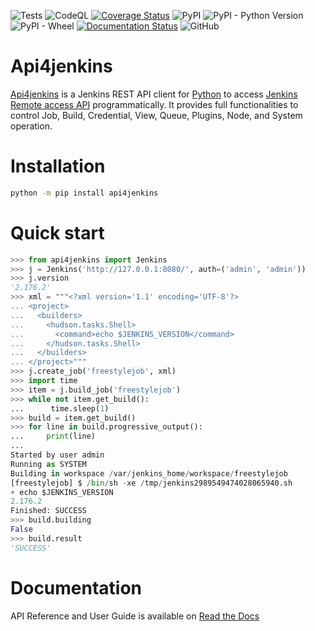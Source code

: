 ![Tests](https://github.com/joelee2012/api4jenkins/workflows/Tests/badge.svg?branch=master)
![CodeQL](https://github.com/joelee2012/api4jenkins/workflows/CodeQL/badge.svg?branch=master)
[![Coverage Status](https://coveralls.io/repos/github/joelee2012/api4jenkins/badge.svg?branch=master)](https://coveralls.io/github/joelee2012/api4jenkins?branch=master)
![PyPI](https://img.shields.io/pypi/v/api4jenkins)
![PyPI - Python Version](https://img.shields.io/pypi/pyversions/api4jenkins)
![PyPI - Wheel](https://img.shields.io/pypi/wheel/api4jenkins)
[![Documentation Status](https://readthedocs.org/projects/api4jenkins/badge/?version=latest)](https://api4jenkins.readthedocs.io/en/latest/?badge=latest)
![GitHub](https://img.shields.io/github/license/joelee2012/api4jenkins)


# Api4jenkins

[Api4jenkins](https://github.com/joelee2012/api4jenkins) is a Jenkins REST API client for [Python](https://www.python.org/) to access [Jenkins](https://jenkins.io/) [Remote access API](https://wiki.jenkins.io/display/JENKINS/Remote+access+API) programmatically. It provides full functionalities to control Job, Build, Credential, View, Queue, Plugins, Node, and System operation.



# Installation

```bash
python -m pip install api4jenkins
```

# Quick start

```python
>>> from api4jenkins import Jenkins
>>> j = Jenkins('http://127.0.0.1:8080/', auth=('admin', 'admin'))
>>> j.version
'2.176.2'
>>> xml = """<?xml version='1.1' encoding='UTF-8'?>
... <project>
...   <builders>
...     <hudson.tasks.Shell>
...       <command>echo $JENKINS_VERSION</command>
...     </hudson.tasks.Shell>
...   </builders>
... </project>"""
>>> j.create_job('freestylejob', xml)
>>> import time
>>> item = j.build_job('freestylejob')
>>> while not item.get_build():
...      time.sleep(1)
>>> build = item.get_build()
>>> for line in build.progressive_output():
...     print(line)
...
Started by user admin
Running as SYSTEM
Building in workspace /var/jenkins_home/workspace/freestylejob
[freestylejob] $ /bin/sh -xe /tmp/jenkins2989549474028065940.sh
+ echo $JENKINS_VERSION
2.176.2
Finished: SUCCESS
>>> build.building
False
>>> build.result
'SUCCESS'
  ```

# Documentation
API Reference and User Guide is available on [Read the Docs](https://api4jenkins.readthedocs.io/)
